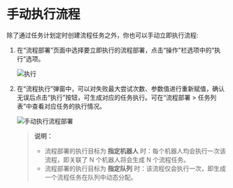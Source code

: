 # 手动执行流程

除了通过任务计划定时创建流程任务之外，你也可以手动立即执行流程:

1. 在“流程部署”页面中选择要立即执行的流程部署，点击“操作”栏选项中的“执行”选项。

    ![执行](https://docimages.blob.core.chinacloudapi.cn/images/Console/workdeploy20210924.png)

2. 在“流程执行”弹窗中，可以对失败最大尝试次数、参数值进行重新赋值，确认无误后点击“执行”按钮，可生成对应的任务执行。可在“流程部署 > 任务列表”中查看对应任务的执行情况。

    ![手动执行流程部署](https://docimages.blob.core.chinacloudapi.cn/images/Console/executeworkflow20210924.png)

    > **说明：**
    >
    >- 流程部署的执行目标为 **指定机器人** 时：每个机器人均会执行一次该流程，即关联了 N 个机器人将会生成 N 个流程任务。
    >- 流程部署的执行目标为 **指定队列** 时：该流程仅会执行一次，即生成一个流程任务在队列中动态分配。
